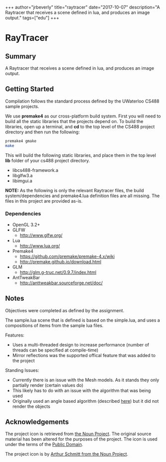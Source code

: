 +++
author="jrbeverly"
title="raytracer"
date="2017-10-07"
description="A Raytracer that receives a scene defined in lua, and produces an image output."
tags=["edu"]
+++
# RayTracer

## Summary

A Raytracer that receives a scene defined in lua, and produces an image output.

## Getting Started

Compilation follows the standard process defined by the UWaterloo CS488 sample projects.

We use **premake4** as our cross-platform build system. First you will need to build all
the static libraries that the projects depend on. To build the libraries, open up a
terminal, and **cd** to the top level of the CS488 project directory and then run the
following:

```bash
premake4 gmake
make
```

This will build the following static libraries, and place them in the top level **lib** folder of your cs488 project directory.

* libcs488-framework.a
* libglfw3.a
* libimgui.a

**NOTE:** As the following is only the relevant Raytracer files, the build system/dependencies and premake4.lua definition files are all missing. The files in this project are provided as-is.

### Dependencies

* OpenGL 3.2+
* GLFW
  * http://www.glfw.org/
* Lua
  * http://www.lua.org/
* Premake4
  * https://github.com/premake/premake-4.x/wiki
  * http://premake.github.io/download.html
* GLM
  * http://glm.g-truc.net/0.9.7/index.html
* AntTweakBar
  * http://anttweakbar.sourceforge.net/doc/

## Notes

Objectives were completed as defined by the assignment.

The sample.lua scene that is defined is based on the simple.lua, and uses a compositions of items from the sample
lua files.

Features:

* Uses a multi-threaded design to increase performance (number of threads can be specified at compile-time)
* Mirror reflections was the supported offical feature that was added to the project

Standing Issues:

* Currently there is an issue with the Mesh models.  As it stands they only partially render (certain values do)
* This likely has to do with an issue with the algorithm that was being used
* Originally used an angle based algorithm (described [here](http://paulbourke.net/geometry/polygonmesh/)) but it did not render the objects

## Acknowledgements

The project icon is retrieved from [the Noun Project](docs/icon/icon.json). The original source material has been altered for the purposes of the project. The icon is used under the terms of the [Public Domain](https://creativecommons.org/publicdomain/zero/1.0/).

The project icon is by [Arthur Schmitt from the Noun Project](https://thenounproject.com/term/laser-cutter/18232/).
